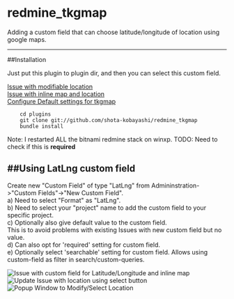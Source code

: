 # redmine_tkgmap

Adding a custom field that can choose latitude/longitude of location using google maps.

-----------------------------------------
##Installation

Just put this plugin to plugin dir, and then you can select this custom field.

[Issue with modifiable location](https://raw.github.com/shota-kobayashi/redmine_tkgmap/master/assets/images/ss1.jpg)  
[Issue with inline map and location](https://raw.github.com/shota-kobayashi/redmine_tkgmap/master/assets/images/ss2.jpg)  
[Configure Default settings for tkgmap](https://raw.github.com/shota-kobayashi/redmine_tkgmap/master/assets/images/ss3.jpg)  


```
    cd plugins  
    git clone git://github.com/shota-kobayashi/redmine_tkgmap  
    bundle install  
```
Note: I restarted ALL the bitnami redmine stack on winxp.
TODO: Need to check if this is **required**

##Using LatLng custom field
-------------------------
Create new "Custom Field" of type "LatLng" from Admininstration->"Custom Fields"->"New Custom Field".  
a) Need to select "Format" as "LatLng".  
b) Need to select your "project" name to add the custom field to your specific project.  
c) Optionally also give default value to the custom field.  
This is to avoid problems with existing Issues with new custom field but no value.  
d) Can also opt for 'required' setting for custom field.  
e) Optionally select 'searchable' setting for custom field. Allows using custom-field as filter in search/custom-queries.  

![Issue with custom field for Latitude/Longitude and inline map](https://f.cloud.github.com/assets/445260/2414895/4c4e20b6-aaef-11e3-9af8-273f98b7051c.JPG)  
![Update Issue with location using select button](https://f.cloud.github.com/assets/445260/2414894/4c4b0368-aaef-11e3-82e2-5bc38fe30c1d.JPG)  
![Popup Window to Modify/Select Location](https://f.cloud.github.com/assets/445260/2418159/b6fa0a6c-ab38-11e3-99fd-2eafc193e021.JPG)  

